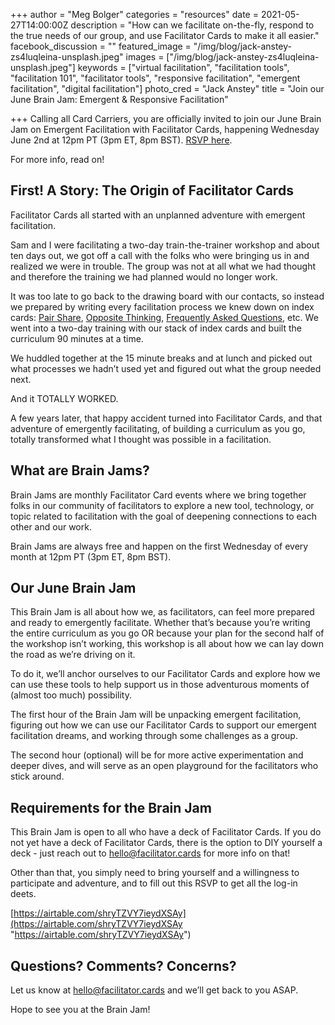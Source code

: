 +++
author = "Meg Bolger"
categories = "resources"
date = 2021-05-27T14:00:00Z
description = "How can we facilitate on-the-fly, respond to the true needs of our group, and use Facilitator Cards to make it all easier."
facebook_discussion = ""
featured_image = "/img/blog/jack-anstey-zs4luqleina-unsplash.jpeg"
images = ["/img/blog/jack-anstey-zs4luqleina-unsplash.jpeg"]
keywords = ["virtual facilitation", "facilitation tools", "facilitation 101", "facilitator tools", "responsive facilitation", "emergent facilitation", "digital facilitation"]
photo_cred = "Jack Anstey"
title = "Join our June Brain Jam: Emergent & Responsive Facilitation"

+++
Calling all Card Carriers, you are officially invited to join our June Brain Jam on Emergent Facilitation with Facilitator Cards, happening Wednesday June 2nd at 12pm PT (3pm ET, 8pm BST). [RSVP here](https://airtable.com/shryTZVY7ieydXSAy). 

For more info, read on!

## First! A Story: The Origin of Facilitator Cards

Facilitator Cards all started with an unplanned adventure with emergent facilitation.

Sam and I were facilitating a two-day train-the-trainer workshop and about ten days out, we got off a call with the folks who were bringing us in and realized we were in trouble. The group was not at all what we had thought and therefore the training we had planned would no longer work.

It was too late to go back to the drawing board with our contacts, so instead we prepared by writing every facilitation process we knew down on index cards: [Pair Share](https://www.facilitator.cards/cards/pair-share/), [Opposite Thinking](https://www.facilitator.cards/cards/opposite-thinking/), [Frequently Asked Questions](https://www.facilitator.cards/cards/frequently-asked-questions/), etc. We went into a two-day training with our stack of index cards and built the curriculum 90 minutes at a time.

We huddled together at the 15 minute breaks and at lunch and picked out what processes we hadn’t used yet and figured out what the group needed next.

And it TOTALLY WORKED.

A few years later, that happy accident turned into Facilitator Cards, and that adventure of emergently facilitating, of building a curriculum as you go, totally transformed what I thought was possible in a facilitation.

## What are Brain Jams?

Brain Jams are monthly Facilitator Card events where we bring together folks in our community of facilitators to explore a new tool, technology, or topic related to facilitation with the goal of deepening connections to each other and our work.

Brain Jams are always free and happen on the first Wednesday of every month at 12pm PT (3pm ET, 8pm BST).

## Our June Brain Jam

This Brain Jam is all about how we, as facilitators, can feel more prepared and ready to emergently facilitate. Whether that’s because you’re writing the entire curriculum as you go OR because your plan for the second half of the workshop isn’t working, this workshop is all about how we can lay down the road as we’re driving on it.

To do it, we’ll anchor ourselves to our Facilitator Cards and explore how we can use these tools to help support us in those adventurous moments of (almost too much) possibility.

The first hour of the Brain Jam will be unpacking emergent facilitation, figuring out how we can use our Facilitator Cards to support our emergent facilitation dreams, and working through some challenges as a group.

The second hour (optional) will be for more active experimentation and deeper dives, and will serve as an open playground for the facilitators who stick around.

## Requirements for the Brain Jam

This Brain Jam is open to all who have a deck of Facilitator Cards. If you do not yet have a deck of Facilitator Cards, there is the option to DIY yourself a deck - just reach out to hello@facilitator.cards for more info on that!

Other than that, you simply need to bring yourself and a willingness to participate and adventure, and to fill out this RSVP to get all the log-in deets.

[https://airtable.com/shryTZVY7ieydXSAy](https://airtable.com/shryTZVY7ieydXSAy "https://airtable.com/shryTZVY7ieydXSAy")

## Questions? Comments? Concerns?

Let us know at hello@facilitator.cards and we’ll get back to you ASAP.

Hope to see you at the Brain Jam!